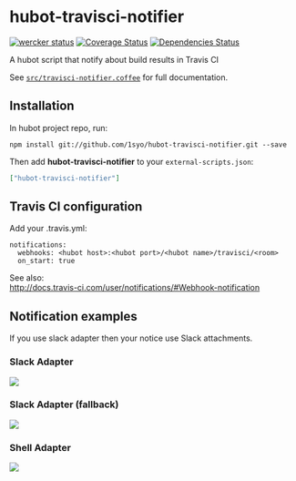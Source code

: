 # hubot-travisci-notifier
[![wercker status](https://app.wercker.com/status/71970c048305e901b515caed8e7f938b/s/master "wercker status")](https://app.wercker.com/project/bykey/71970c048305e901b515caed8e7f938b)
[![Coverage Status](http://img.shields.io/coveralls/1syo/hubot-travisci-notifier.svg?style=flat)](https://coveralls.io/r/1syo/hubot-travisci-notifier)
[![Dependencies Status](http://img.shields.io/david/1syo/hubot-travisci-notifier.svg?style=flat)](https://david-dm.org/1syo/hubot-travisci-notifier)

A hubot script that notify about build results in Travis CI

See [`src/travisci-notifier.coffee`](src/travisci-notifier.coffee) for full documentation.

## Installation

In hubot project repo, run:

`npm install git://github.com/1syo/hubot-travisci-notifier.git --save`

Then add **hubot-travisci-notifier** to your `external-scripts.json`:

```json
["hubot-travisci-notifier"]
```

## Travis CI configuration

Add your .travis.yml:

```
notifications:
  webhooks: <hubot host>:<hubot port>/<hubot name>/travisci/<room>
  on_start: true
```

See also:  
http://docs.travis-ci.com/user/notifications/#Webhook-notification

## Notification examples

If you use slack adapter then your notice use Slack attachments.

### Slack Adapter

![](https://raw.githubusercontent.com/wiki/1syo/hubot-travisci-notifier/slack.png)

### Slack Adapter (fallback)

![](https://raw.githubusercontent.com/wiki/1syo/hubot-travisci-notifier/slack-fallback.png)

### Shell Adapter

![](https://raw.githubusercontent.com/wiki/1syo/hubot-travisci-notifier/shell.png)
